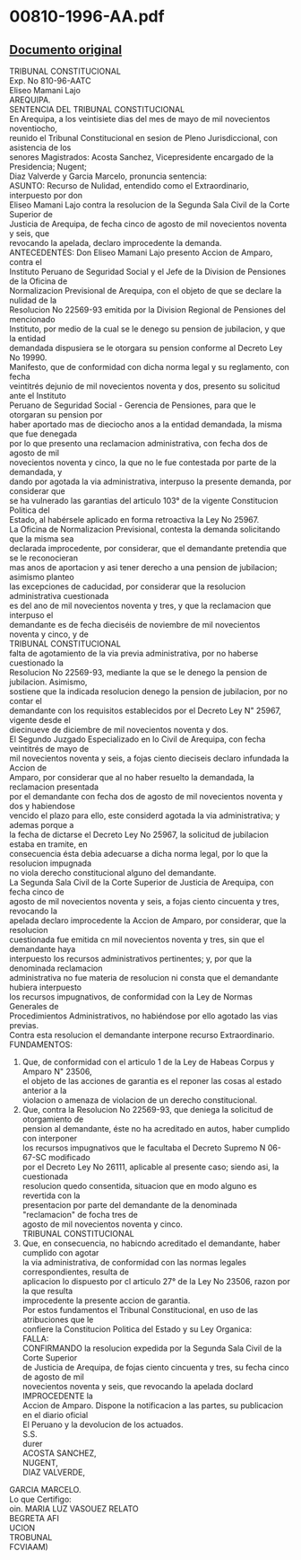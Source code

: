 
00810-1996-AA.pdf
=================
  
[Documento original](https://tc.gob.pe/jurisprudencia/1998/00810-1996-AA.pdf)  
---  
TRIBUNAL CONSTITUCIONAL  
Exp. No 810-96-AATC  
Eliseo Mamani Lajo  
AREQUIPA.  
SENTENCIA DEL TRIBUNAL CONSTITUCIONAL  
En Arequipa, a los veintisiete dias del mes de mayo de mil novecientos noventiocho,  
reunido el Tribunal Constitucional en sesion de Pleno Jurisdiccional, con asistencia de los  
senores Magistrados: Acosta Sanchez, Vicepresidente encargado de la Presidencia; Nugent;  
Diaz Valverde y Garcia Marcelo, pronuncia sentencia:  
ASUNTO: Recurso de Nulidad, entendido como el Extraordinario, interpuesto por don  
Eliseo Mamani Lajo contra la resolucion de la Segunda Sala Civil de la Corte Superior de  
Justicia de Arequipa, de fecha cinco de agosto de mil novecientos noventa y seis, que  
revocando la apelada, declaro improcedente la demanda.  
ANTECEDENTES: Don Eliseo Mamani Lajo presento Accion de Amparo, contra el  
Instituto Peruano de Seguridad Social y el Jefe de la Division de Pensiones de la Oficina de  
Normalizacion Previsional de Arequipa, con el objeto de que se declare la nulidad de la  
Resolucion No 22569-93 emitida por la Division Regional de Pensiones del mencionado  
Instituto, por medio de la cual se le denego su pension de jubilacion, y que la entidad  
demandada dispusiera se le otorgara su pension conforme al Decreto Ley No 19990.  
Manifesto, que de conformidad con dicha norma legal y su reglamento, con fecha  
veintitrés dejunio de mil novecientos noventa y dos, presento su solicitud ante el Instituto  
Peruano de Seguridad Social - Gerencia de Pensiones, para que le otorgaran su pension por  
haber aportado mas de dieciocho anos a la entidad demandada, la misma que fue denegada  
por lo que presento una reclamacion administrativa, con fecha dos de agosto de mil  
novecientos noventa y cinco, la que no le fue contestada por parte de la demandada, y  
dando por agotada la via administrativa, interpuso la presente demanda, por considerar que  
se ha vulnerado las garantias del articulo 103° de la vigente Constitucion Politica del  
Estado, al habérsele aplicado en forma retroactiva la Ley No 25967.  
La Oficina de Normalizacion Previsional, contesta la demanda solicitando que la misma sea  
declarada improcedente, por considerar, que el demandante pretendia que se le reconocieran  
mas anos de aportacion y asi tener derecho a una pension de jubilacion; asimismo planteo  
las excepciones de caducidad, por considerar que la resolucion administrativa cuestionada  
es del ano de mil novecientos noventa y tres, y que la reclamacion que interpuso el  
demandante es de fecha dieciséis de noviembre de mil novecientos noventa y cinco, y de  
TRIBUNAL CONSTITUCIONAL  
falta de agotamiento de la via previa administrativa, por no haberse cuestionado la  
Resolucion No 22569-93, mediante la que se le denego la pension de jubilacion. Asimismo,  
sostiene que la indicada resolucion denego la pension de jubilacion, por no contar el  
demandante con los requisitos establecidos por el Decreto Ley N" 25967, vigente desde el  
diecinueve de diciembre de mil novecientos noventa y dos.  
El Segundo Juzgado Especializado en lo Civil de Arequipa, con fecha veintitrés de mayo de  
mil novecientos noventa y seis, a fojas ciento dieciseis declaro infundada la Accion de  
Amparo, por considerar que al no haber resuelto la demandada, la reclamacion presentada  
por el demandante con fecha dos de agosto de mil novecientos noventa y dos y habiendose  
vencido el plazo para ello, este considerd agotada la via administrativa; y ademas porque a  
la fecha de dictarse el Decreto Ley No 25967, la solicitud de jubilacion estaba en tramite, en  
consecuencia ésta debia adecuarse a dicha norma legal, por lo que la resolucion impugnada  
no viola derecho constitucional alguno del demandante.  
La Segunda Sala Civil de la Corte Superior de Justicia de Arequipa, con fecha cinco de  
agosto de mil novecientos noventa y seis, a fojas ciento cincuenta y tres, revocando la  
apelada declaro improcedente la Accion de Amparo, por considerar, que la resolucion  
cuestionada fue emitida cn mil novecientos noventa y tres, sin que el demandante haya  
interpuesto los recursos administrativos pertinentes; y, por que la denominada reclamacion  
administrativa no fue materia de resolucion ni consta que el demandante hubiera interpuesto  
los recursos impugnativos, de conformidad con la Ley de Normas Generales de  
Procedimientos Administrativos, no habiéndose por ello agotado las vias previas.  
Contra esta resolucion el demandante interpone recurso Extraordinario.  
FUNDAMENTOS:  
1. Que, de conformidad con el articulo 1 de la Ley de Habeas Corpus y Amparo N" 23506,  
el objeto de las acciones de garantia es el reponer las cosas al estado anterior a la  
violacion o amenaza de violacion de un derecho constitucional.  
2. Que, contra la Resolucion No 22569-93, que deniega la solicitud de otorgamiento de  
pension al demandante, éste no ha acreditado en autos, haber cumplido con interponer  
los recursos impugnativos que le facultaba el Decreto Supremo N 06-67-SC modificado  
por el Decreto Ley No 26111, aplicable al presente caso; siendo asi, la cuestionada  
resolucion quedo consentida, situacion que en modo alguno es revertida con la  
presentacion por parte del demandante de la denominada "reclamacion" de focha tres de  
agosto de mil novecientos noventa y cinco.  
TRIBUNAL CONSTITUCIONAL  
3. Que, en consecuencia, no habicndo acreditado el demandante, haber cumplido con agotar  
la via administrativa, de conformidad con las normas legales correspondientes, resulta de  
aplicacion lo dispuesto por cl articulo 27° de la Ley No 23506, razon por la que resulta  
improcedente la presente accion de garantia.  
Por estos fundamentos el Tribunal Constitucional, en uso de las atribuciones que le  
confiere la Constitucion Politica del Estado y su Ley Organica:  
FALLA:  
CONFIRMANDO la resolucion expedida por la Segunda Sala Civil de la Corte Superior  
de Justicia de Arequipa, de fojas ciento cincuenta y tres, su fecha cinco de agosto de mil  
novecientos noventa y seis, que revocando la apelada doclard IMPROCEDENTE la  
Accion de Amparo. Dispone la notificacion a las partes, su publicacion en el diario oficial  
El Peruano y la devolucion de los actuados.  
S.S.  
durer  
ACOSTA SANCHEZ,  
NUGENT,  
DIAZ VALVERDE,  
  
GARCIA MARCELO.  
Lo que Certifigo:  
oin. MARIA LUZ VASOUEZ RELATO  
BEGRETA AFI  
 UCION  
TROBUNAL  
FCVIAAM)